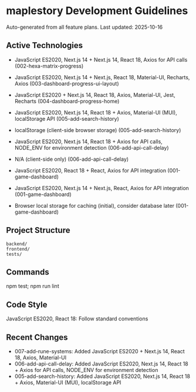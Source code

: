 ﻿# maplestory Development Guidelines

Auto-generated from all feature plans. Last updated: 2025-10-16

## Active Technologies
- JavaScript ES2020, Next.js 14 + Next.js 14, React 18, Axios for API calls (002-hexa-matrix-progress)
- JavaScript ES2020, Next.js 14 + Next.js, React 18, Material-UI, Recharts, Axios (003-dashboard-progress-ui-layout)
- JavaScript ES2020 + Next.js 14, React 18, Axios, Material-UI, Jest, Recharts (004-dashboard-progress-home)
- JavaScript ES2020, Next.js 14, React 18 + Axios, Material-UI (MUI), localStorage API (005-add-search-history)
- localStorage (client-side browser storage) (005-add-search-history)
- JavaScript ES2020, Next.js 14, React 18 + Axios for API calls, NODE_ENV for environment detection (006-add-api-call-delay)
- N/A (client-side only) (006-add-api-call-delay)

- JavaScript ES2020, React 18 + React, Axios for API integration (001-game-dashboard)
- JavaScript ES2020, Next.js 14 + Next.js, React, Axios for API integration (001-game-dashboard)
- Browser local storage for caching (initial), consider database later (001-game-dashboard)

## Project Structure

```
backend/
frontend/
tests/
```

## Commands

npm test; npm run lint

## Code Style

JavaScript ES2020, React 18: Follow standard conventions

## Recent Changes
- 007-add-rune-systems: Added JavaScript ES2020 + Next.js 14, React 18, Axios, Material-UI
- 006-add-api-call-delay: Added JavaScript ES2020, Next.js 14, React 18 + Axios for API calls, NODE_ENV for environment detection
- 005-add-search-history: Added JavaScript ES2020, Next.js 14, React 18 + Axios, Material-UI (MUI), localStorage API


<!-- MANUAL ADDITIONS START -->
<!-- MANUAL ADDITIONS END -->
